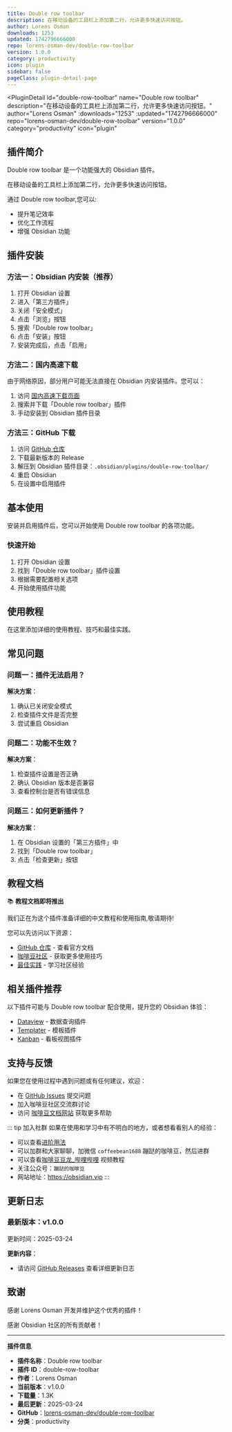 ```yaml
---
title: Double row toolbar
description: 在移动设备的工具栏上添加第二行，允许更多快速访问按钮。
author: Lorens Osman
downloads: 1253
updated: 1742796666000
repo: lorens-osman-dev/double-row-toolbar
version: 1.0.0
category: productivity
icon: plugin
sidebar: false
pageClass: plugin-detail-page
---
```


<PluginDetail
  id="double-row-toolbar"
  name="Double row toolbar"
  description="在移动设备的工具栏上添加第二行，允许更多快速访问按钮。"
  author="Lorens Osman"
  :downloads="1253"
  :updated="1742796666000"
  repo="lorens-osman-dev/double-row-toolbar"
  version="1.0.0"
  category="productivity"
  icon="plugin"
>

<!-- AUTO_GENERATED_START -->
## 插件简介

Double row toolbar 是一个功能强大的 Obsidian 插件。

在移动设备的工具栏上添加第二行，允许更多快速访问按钮。

通过 Double row toolbar,您可以:

- 提升笔记效率
- 优化工作流程
- 增强 Obsidian 功能

<!-- AUTO_GENERATED_END -->

<!-- AUTO_GENERATED_START -->
## 插件安装

### 方法一：Obsidian 内安装（推荐）

1. 打开 Obsidian 设置
2. 进入「第三方插件」
3. 关闭「安全模式」
4. 点击「浏览」按钮
5. 搜索「Double row toolbar」
6. 点击「安装」按钮
7. 安装完成后，点击「启用」

### 方法二：国内高速下载

由于网络原因，部分用户可能无法直接在 Obsidian 内安装插件。您可以：

1. 访问 [国内高速下载页面](/zh/documentation/obsidian-plugins-download.html)
2. 搜索并下载「Double row toolbar」插件
3. 手动安装到 Obsidian 插件目录

### 方法三：GitHub 下载

1. 访问 [GitHub 仓库](https://github.com/lorens-osman-dev/double-row-toolbar)
2. 下载最新版本的 Release
3. 解压到 Obsidian 插件目录：`.obsidian/plugins/double-row-toolbar/`
4. 重启 Obsidian
5. 在设置中启用插件

## 基本使用

安装并启用插件后，您可以开始使用 Double row toolbar 的各项功能。

### 快速开始

1. 打开 Obsidian 设置
2. 找到「Double row toolbar」插件设置
3. 根据需要配置相关选项
4. 开始使用插件功能

<!-- AUTO_GENERATED_END -->

<!-- CUSTOM_CONTENT_START:tutorial -->
## 使用教程

在这里添加详细的使用教程、技巧和最佳实践。

<!-- CUSTOM_CONTENT_END:tutorial -->

<!-- SHARED_CONTENT_START -->
## 常见问题

### 问题一：插件无法启用？

**解决方案**：
1. 确认已关闭安全模式
2. 检查插件文件是否完整
3. 尝试重启 Obsidian

### 问题二：功能不生效？

**解决方案**：
1. 检查插件设置是否正确
2. 确认 Obsidian 版本是否兼容
3. 查看控制台是否有错误信息

### 问题三：如何更新插件？

**解决方案**：
1. 在 Obsidian 设置的「第三方插件」中
2. 找到「Double row toolbar」
3. 点击「检查更新」按钮

## 教程文档

📚 **教程文档即将推出**

我们正在为这个插件准备详细的中文教程和使用指南,敬请期待!

您可以先访问以下资源：
- [GitHub 仓库](https://github.com/lorens-osman-dev/double-row-toolbar) - 查看官方文档
- [咖啡豆社区](/zh/bases/) - 获取更多使用技巧
- [最佳实践](/zh/best-practices/) - 学习社区经验

## 相关插件推荐

以下插件可能与 Double row toolbar 配合使用，提升您的 Obsidian 体验：

- [Dataview](/zh/plugins/dataview.html) - 数据查询插件
- [Templater](/zh/plugins/templater-obsidian.html) - 模板插件
- [Kanban](/zh/plugins/obsidian-kanban.html) - 看板视图插件

## 支持与反馈

如果您在使用过程中遇到问题或有任何建议，欢迎：

- 在 [GitHub Issues](https://github.com/lorens-osman-dev/double-row-toolbar/issues) 提交问题
- 加入咖啡豆社区交流群讨论
- 访问 [咖啡豆文档网站](https://obsidian.vip) 获取更多帮助

::: tip 加入社群
如果在使用和学习中有不明白的地方，或者想看看别人的经验：
- 可以查看[进阶用法](/zh/advanced)
- 可以加群和大家聊聊，加微信 `coffeebean1688` 蹦跶的咖啡豆，然后进群
- 可以查看[咖啡豆豆龙_哔哩哔哩](https://space.bilibili.com/618777356) 视频教程
- 关注公众号：`蹦跶的咖啡豆`
- 网站地址：https://obsidian.vip
:::
<!-- SHARED_CONTENT_END -->

<!-- AUTO_GENERATED_START -->
## 更新日志

### 最新版本：v1.0.0

更新时间：2025-03-24

**更新内容**：
- 请访问 [GitHub Releases](https://github.com/lorens-osman-dev/double-row-toolbar/releases) 查看详细更新日志

## 致谢

感谢 Lorens Osman 开发并维护这个优秀的插件！

感谢 Obsidian 社区的所有贡献者！

---

**插件信息**
- **插件名称**：Double row toolbar
- **插件 ID**：double-row-toolbar
- **作者**：Lorens Osman
- **当前版本**：v1.0.0
- **下载量**：1.3K
- **最后更新**：2025-03-24
- **GitHub**：[lorens-osman-dev/double-row-toolbar](https://github.com/lorens-osman-dev/double-row-toolbar)
- **分类**：productivity
<!-- AUTO_GENERATED_END -->

</PluginDetail>

